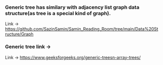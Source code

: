 ### Generic tree has similary with adjacency list graph data structure(as tree is a special kind of graph).



Link -> https://github.com/SazinSamin/Samin_Reading_Room/tree/main/Data%20Structure/Graph

### Generic tree link ->
Link -> https://www.geeksforgeeks.org/generic-treesn-array-trees/
